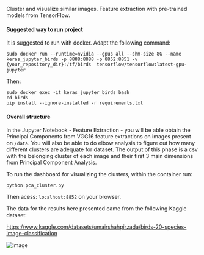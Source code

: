 Cluster and visualize similar images. Feature extraction with pre-trained models from TensorFlow.

#### Suggested way to run project

It is suggested to run with docker. Adapt the following command:

`sudo docker run --runtime=nvidia --gpus all --shm-size 8G --name keras_jupyter_birds -p 8888:8888 -p 8852:8851 -v {your_repository_dir}:/tf/birds  tensorflow/tensorflow:latest-gpu-jupyter`

Then:

`sudo docker exec -it keras_jupyter_birds bash`<br>
`cd birds`<br>
`pip install --ignore-installed -r requirements.txt`

#### Overall structure

In the Jupyter Notebook - Feature Extraction - you will be able obtain the Principal Components from VGG16 feature extractions on images present on `/data`. You will also be able to do elbow analysis to figure out how many different clusters are adequate for dataset.
The output of this phase is a csv with the belonging cluster of each image and their first 3 main dimensions from Principal Component Analysis.

To run the dashboard for visualizing the clusters, within the container run:

`python pca_cluster.py`<br>

Then acess: `localhost:8852` on your browser.

The data for the results here presented came from the following Kaggle dataset:

https://www.kaggle.com/datasets/umairshahpirzada/birds-20-species-image-classification

![image](https://github.com/user-attachments/assets/dcbd9d4b-7e24-4310-9db2-4acf7eaa789d)




